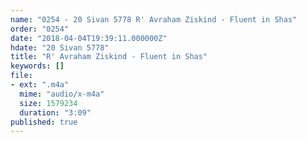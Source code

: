 ```yaml
---
name: "0254 - 20 Sivan 5778 R' Avraham Ziskind - Fluent in Shas"
order: "0254"
date: "2018-04-04T19:39:11.000000Z"
hdate: "20 Sivan 5778"
title: "R' Avraham Ziskind - Fluent in Shas"
keywords: []
file:
- ext: ".m4a"
  mime: "audio/x-m4a"
  size: 1579234
  duration: "3:09"
published: true
---
```


